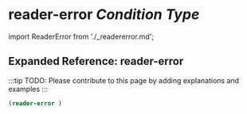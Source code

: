 # **reader-error** *Condition Type*

import ReaderError from './_readererror.md';

<ReaderError />

## Expanded Reference: reader-error

:::tip
TODO: Please contribute to this page by adding explanations and examples
:::

```lisp
(reader-error )
```
